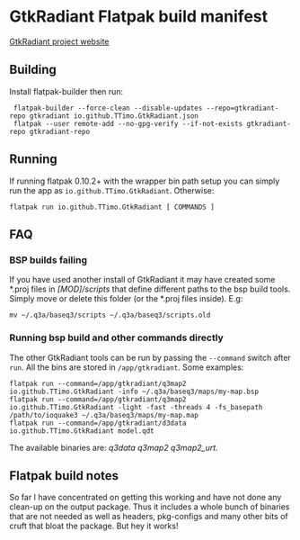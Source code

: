 # GtkRadiant Flatpak build manifest
 
[GtkRadiant project website](http://icculus.org/mailman/listinfo/gtkradiant)
 
## Building
 Install flatpak-builder then run:

```
 flatpak-builder --force-clean --disable-updates --repo=gtkradiant-repo gtkradiant io.github.TTimo.GtkRadiant.json
 flatpak --user remote-add --no-gpg-verify --if-not-exists gtkradiant-repo gtkradiant-repo
```

## Running
If running flatpak 0.10.2+ with the wrapper bin path setup you can simply run the app as `io.github.TTimo.GtkRadiant`. Otherwise:
```
flatpak run io.github.TTimo.GtkRadiant [ COMMANDS ]
```

## FAQ
### BSP builds failing
If you have used another install of GtkRadiant it may have created some \*.proj files in _[MOD]/scripts_ that define different paths to the bsp build tools. Simply move or delete this folder (or the *.proj files inside). E.g:
```
mv ~/.q3a/baseq3/scripts ~/.q3a/baseq3/scripts.old
```

### Running bsp build and other commands directly
The other GtkRadiant tools can be run by passing the `--command` switch after `run`. All the bins are stored in `/app/gtkradiant`. Some examples:
```
flatpak run --command=/app/gtkradiant/q3map2 io.github.TTimo.GtkRadiant -info ~/.q3a/baseq3/maps/my-map.bsp
flatpak run --command=/app/gtkradiant/q3map2 io.github.TTimo.GtkRadiant -light -fast -threads 4 -fs_basepath /path/to/ioquake3 ~/.q3a/baseq3/maps/my-map.map
flatpak run --command=/app/gtkradiant/d3data io.github.TTimo.GtkRadiant model.qdt
```

The available binaries are: *q3data q3map2 q3map2_urt*.

## Flatpak build notes
So far I have concentrated on getting this working and have not done any clean-up on the output package. Thus it includes a whole bunch of binaries that are not needed as well as headers, pkg-configs and many other bits of cruft that bloat the package. But hey it works!
